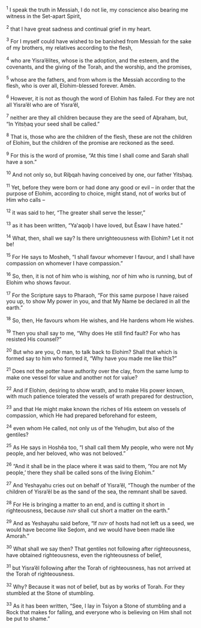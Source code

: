 <sup>1</sup> I speak the truth in Messiah, I do not lie, my conscience also bearing me witness in the Set-apart Spirit,

<sup>2</sup> that I have great sadness and continual grief in my heart.

<sup>3</sup> For I myself could have wished to be banished from Messiah for the sake of my brothers, my relatives according to the flesh,

<sup>4</sup> who are Yisra’ĕlites, whose is the adoption, and the esteem, and the covenants, and the giving of the Torah, and the worship, and the promises,

<sup>5</sup> whose are the fathers, and from whom is the Messiah according to the flesh, who is over all, Elohim-blessed forever. Amĕn.

<sup>6</sup> However, it is not as though the word of Elohim has failed. For they are not all Yisra’ĕl who are of Yisra’ĕl,

<sup>7</sup> neither are they all children because they are the seed of Aḇraham, but, “In Yitsḥaq your seed shall be called.”

<sup>8</sup> That is, those who are the children of the flesh, these are not the children of Elohim, but the children of the promise are reckoned as the seed.

<sup>9</sup> For this is the word of promise, “At this time I shall come and Sarah shall have a son.”

<sup>10</sup> And not only so, but Riḇqah having conceived by one, our father Yitsḥaq.

<sup>11</sup> Yet, before they were born or had done any good or evil – in order that the purpose of Elohim, according to choice, might stand, not of works but of Him who calls –

<sup>12</sup> it was said to her, “The greater shall serve the lesser,”

<sup>13</sup> as it has been written, “Ya‛aqoḇ I have loved, but Ĕsaw I have hated.”

<sup>14</sup> What, then, shall we say? Is there unrighteousness with Elohim? Let it not be!

<sup>15</sup> For He says to Mosheh, “I shall favour whomever I favour, and I shall have compassion on whomever I have compassion.”

<sup>16</sup> So, then, it is not of him who is wishing, nor of him who is running, but of Elohim who shows favour.

<sup>17</sup> For the Scripture says to Pharaoh, “For this same purpose I have raised you up, to show My power in you, and that My Name be declared in all the earth.”

<sup>18</sup> So, then, He favours whom He wishes, and He hardens whom He wishes.

<sup>19</sup> Then you shall say to me, “Why does He still find fault? For who has resisted His counsel?”

<sup>20</sup> But who are you, O man, to talk back to Elohim? Shall that which is formed say to him who formed it, “Why have you made me like this?”

<sup>21</sup> Does not the potter have authority over the clay, from the same lump to make one vessel for value and another not for value?

<sup>22</sup> And if Elohim, desiring to show wrath, and to make His power known, with much patience tolerated the vessels of wrath prepared for destruction,

<sup>23</sup> and that He might make known the riches of His esteem on vessels of compassion, which He had prepared beforehand for esteem,

<sup>24</sup> even whom He called, not only us of the Yehuḏim, but also of the gentiles?

<sup>25</sup> As He says in Hoshĕa too, “I shall call them My people, who were not My people, and her beloved, who was not beloved.”

<sup>26</sup> “And it shall be in the place where it was said to them, ‘You are not My people,’ there they shall be called sons of the living Elohim.”

<sup>27</sup> And Yeshayahu cries out on behalf of Yisra’ĕl, “Though the number of the children of Yisra’ĕl be as the sand of the sea, the remnant shall be saved.

<sup>28</sup> For He is bringing a matter to an end, and is cutting it short in righteousness, because יהוה shall cut short a matter on the earth.”

<sup>29</sup> And as Yeshayahu said before, “If יהוה of hosts had not left us a seed, we would have become like Seḏom, and we would have been made like Amorah.”

<sup>30</sup> What shall we say then? That gentiles not following after righteousness, have obtained righteousness, even the righteousness of belief,

<sup>31</sup> but Yisra’ĕl following after the Torah of righteousness, has not arrived at the Torah of righteousness.

<sup>32</sup> Why? Because it was not of belief, but as by works of Torah. For they stumbled at the Stone of stumbling.

<sup>33</sup> As it has been written, “See, I lay in Tsiyon a Stone of stumbling and a Rock that makes for falling, and everyone who is believing on Him shall not be put to shame.”

